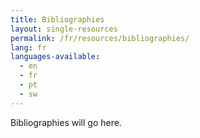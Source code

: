 ```yaml
---
title: Bibliographies
layout: single-resources
permalink: /fr/resources/bibliographies/
lang: fr
languages-available:                         
  - en
  - fr
  - pt
  - sw
---
```

Bibliographies will go here.
